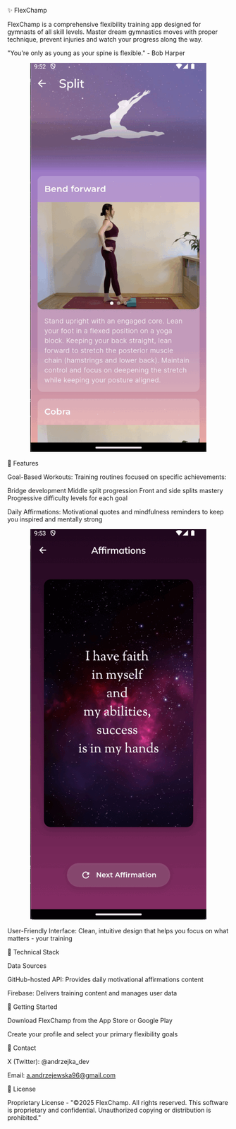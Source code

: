 ✨ FlexChamp

FlexChamp is a comprehensive flexibility training app designed for gymnasts of all skill levels. Master dream gymnastics moves with proper technique, prevent injuries and watch your progress along the way.

"You're only as young as your spine is flexible." - Bob Harper

<p align="center">
  <img src="https://raw.githubusercontent.com/andrzejka-dev/Affirmations/refs/heads/main/gif2.gif">
</p>

🌟 Features

Goal-Based Workouts: Training routines focused on specific achievements:

Bridge development
Middle split progression
Front and side splits mastery
Progressive difficulty levels for each goal

Daily Affirmations: Motivational quotes and mindfulness reminders to keep you inspired and mentally strong

<p align="center">
  <img src="https://raw.githubusercontent.com/andrzejka-dev/Affirmations/refs/heads/main/gif1.gif">
</p>


User-Friendly Interface: Clean, intuitive design that helps you focus on what matters - your training



🔧 Technical Stack

Data Sources

GitHub-hosted API: Provides daily motivational affirmations content


Firebase: Delivers training content and manages user data



📱 Getting Started

Download FlexChamp from the App Store or Google Play

Create your profile and select your primary flexibility goals


📧 Contact

X (Twitter): @andrzejka_dev

Email: a.andrzejewska96@gmail.com


📄 License

Proprietary License - "©2025 FlexChamp. All rights reserved. This software is proprietary and confidential. Unauthorized copying or distribution is prohibited."
